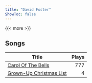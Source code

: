 ```yaml
---
title: "David Foster"
ShowToc: false
---
```


{{< more >}}

## Songs
Title | Plays 
----- | -----: 
[Carol Of The Bells](/songs/carol-of-the-bells) | 777
[Grown-Up Christmas List](/songs/grown-up-christmas-list) | 4

